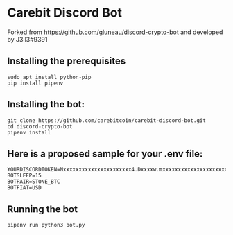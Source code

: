 # Carebit Discord Bot

Forked from https://github.com/gluneau/discord-crypto-bot and developed by J3ll3#9391

## Installing the prerequisites

```
sudo apt install python-pip
pip install pipenv
```

## Installing the bot:
```
git clone https://github.com/carebitcoin/carebit-discord-bot.git
cd discord-crypto-bot
pipenv install
```

## Here is a proposed sample for your .env file:
```
YOURDISCORDTOKEN=Nxxxxxxxxxxxxxxxxxxxxxx4.Dxxxxw.mxxxxxxxxxxxxxxxxxxxxxxxxxk
BOTSLEEP=15
BOTPAIR=STONE_BTC
BOTFIAT=USD
```

## Running the bot
```
pipenv run python3 bot.py
```
